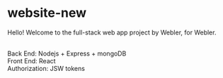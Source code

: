 # website-new

Hello! Welcome to the full-stack web app project by Webler, for Webler.<br/><br/>

Back End: Nodejs + Express + mongoDB<br/>
Front End: React<br/>
Authorization: JSW tokens<br/>


